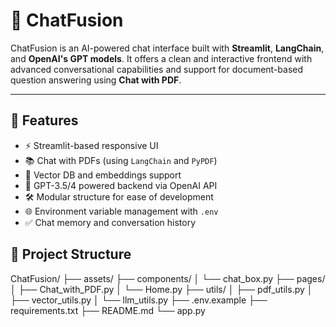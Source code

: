 
# 💬 ChatFusion

ChatFusion is an AI-powered chat interface built with **Streamlit**, **LangChain**, and **OpenAI's GPT models**. It offers a clean and interactive frontend with advanced conversational capabilities and support for document-based question answering using **Chat with PDF**.

---

## 🚀 Features

- ⚡ Streamlit-based responsive UI  
- 📚 Chat with PDFs (using `LangChain` and `PyPDF`)  
- 🔗 Vector DB and embeddings support  
- 🧠 GPT-3.5/4 powered backend via OpenAI API  
- 🛠 Modular structure for ease of development  
- 🌐 Environment variable management with `.env`  
- ✅ Chat memory and conversation history  


## 📁 Project Structure

ChatFusion/
├── assets/
├── components/
│ └── chat_box.py
├── pages/
│ ├── Chat_with_PDF.py
│ └── Home.py
├── utils/
│ ├── pdf_utils.py
│ ├── vector_utils.py
│ └── llm_utils.py
├── .env.example
├── requirements.txt
├── README.md
└── app.py

